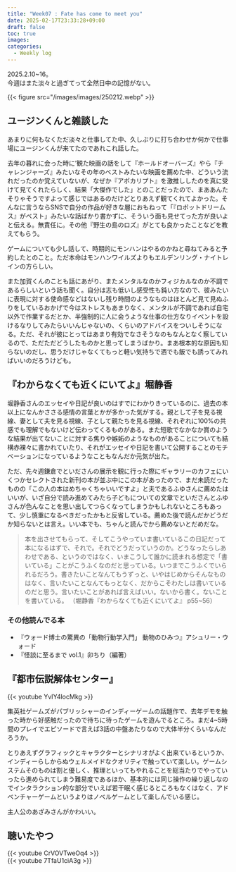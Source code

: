 ```yaml
---
title: "Week07 : Fate has come to meet you"
date: 2025-02-17T23:33:28+09:00
draft: false
toc: true
images:
categories:
  - Weekly log
---
```

2025.2.10~16。  
今週はまた淡々と過ぎてって全然日中の記憶がない。

{{< figure src="/images/images/250212.webp" >}}

<!--more-->

## ユージンくんと雑談した

あまりに何もなくただ淡々と仕事してた中、久しぶりに打ち合わせか何かで仕事場にユージンくんが来てたのであれこれ話した。

去年の暮れに会った時に’観た映画の話をして『ホールドオーバーズ』やら『チャレンジャーズ』みたいなその年のベストみたいな映画を薦めた中、どういう流れだったのか覚えていないが、なぜか『アポカリプト』を激推ししたのを真に受けて見てくれたらしく、結果「大傑作でした」とのことだったので、まああんたそりゃそうですよって感じではあるのだけどとりあえず観てくれてよかった。そんなに言うならSNSで自分の作品が好きな層におもねって「『ロボットドリームス』がベスト」みたいな話ばかり書かずに、そういう面も見せてった方が良いよと伝える。無責任に。その他『野生の島のロズ』がとても良かったことなどを教えてもらう。  

ゲームについても少し話して、時期的にモンハンはやるのかねと尋ねてみると予約したとのこと。ただ本命はモンハンワイルズよりもエルデンリング・ナイトレインの方らしい。

また加賀くんのことも話にあがり、またメンタルなのかフィジカルなのか不調であるらしいという話も聞く。自分は志も低いし感受性も鈍い方なので、彼みたいに表現に対する使命感などはないし残り時間のようなものはほとんど見て見ぬふりをしているおかげで今はストレスもあまりなく、メンタルが不調であれば自宅以外で作業するだとか、半強制的に人に会うような仕事の仕方なりイベントを設けるなりしてみたらいいんじゃないの、くらいのアドバイスをついしそうになる。ただ、それが彼にとってはあまり有効でなさそうなのもなんとなく察しているので、ただただどうしたものかと思ってしまうばかり。まあ根本的な原因も知らないのだし、思うだけじゃなくてもっと軽い気持ちで酒でも飯でも誘ってみればいいのだろうけども。

## 『わからなくても近くにいてよ』堀静香

堀静香さんのエッセイや日記が良いのはすでにわかりきっているのに、過去の本以上になんかささる感情の言葉とかが多かった気がする。親として子を見る視線、妻として夫を見る視線、子として親たちを見る視線、それぞれに100%の共感でも理解でもないけど伝わってくるものがある。また短歌でなかなか賞のような結果が出てないことに対する焦りや嫉妬のようなものがあることについても結構赤裸々に書かれていたり、それがエッセイや日記を書いて公開することのモチベーションになっているようなこともなんだか元気が出た。

ただ、先々週鎌倉でといださんの展示を観に行った際にギャラリーのカフェにいくつかセレクトされた新刊の本が並ぶ中にこの本があったので、まだ未読だったものの「この人の本はめちゃくちゃいいですよ」と夫であるふゆさんに薦めたはいいが、いざ自分で読み進めてみたら子どもについての文章でといださんとふゆさんが色んなことを思い出してつらくなってしまうかもしれないところもあって、少し慎重になるべきだったかもと反省している。薦めた後で読んだかどうだか知らないとは言え。いい本でも、ちゃんと読んでから薦めないとだめだな。

> 本を出させてもらって、そしてこうやっていま書いているこの日記だって本になるはずで、それで。それでどうだっていうのか。どうなったらしあわせである、というのではなく、いまこうして誰かに読まれる想定で「書いている」ことがこうふくなのだと思っている。いつまでこうふくでいられるだろう。書きたいことなんてもうずっと、いやはじめからそんなものはなく、言いたいことなんてもっとなく、だからこそわたしは書いているのだと思う。言いたいことがあれば言えばいい。ないから書く。ないことを書いている。
> （堀静香『わからなくても近くにいてよ』 p55~56）

### その他読んでる本

- 『ウォード博士の驚異の「動物行動学入門」 動物のひみつ』アシュリー・ウォード
- 『怪談に至るまで vol.1』卯ちり（編著）

## 『都市伝説解体センター』

{{< youtube YvIY4locMkg >}}

集英社ゲームズがパブリッシャーのインディーゲームの話題作で、去年デモを触った時から好感触だったので待ちに待ったゲームを遊んでるところ。まだ4~5時間のプレイでエピソードで言えば3話の中盤あたりなので大体半分くらいなんだろうか。

とりあえずグラフィックとキャラクターとシナリオがよく出来ているというか、インディーらしからぬウェルメイドなクオリティで触っていて楽しい。ゲームシステムそのものは割と優しく、推理といってもやれることを総当たりでやっていったら進められてしまう難易度であるほか、基本的には同じ操作の繰り返しなのでインタラクション的な部分でいえば若干眠く感じるところもなくはなく、アドベンチャーゲームというよりはノベルゲームとして楽しんでいる感じ。

主人公のあざみさんがかわいい。

## 聴いたやつ

{{< youtube CrVOVTweOq4 >}}  
{{< youtube 7TfaU1ciA3g >}}
